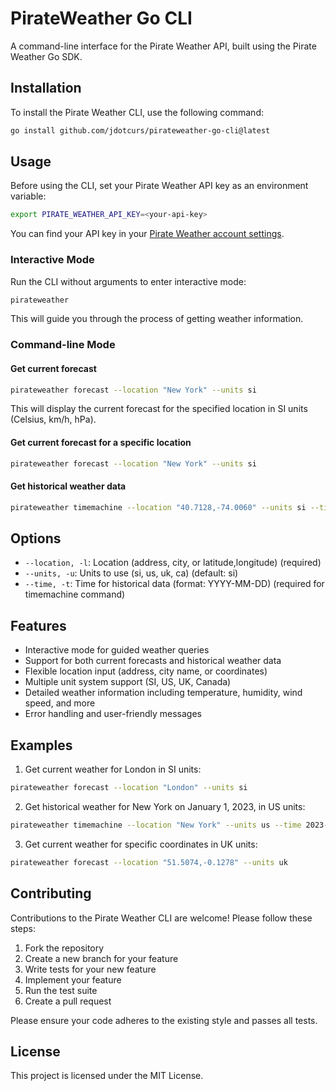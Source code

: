 # PirateWeather Go CLI

A command-line interface for the Pirate Weather API, built using the Pirate Weather Go SDK.

## Installation

To install the Pirate Weather CLI, use the following command:

```bash
go install github.com/jdotcurs/pirateweather-go-cli@latest
```

## Usage

Before using the CLI, set your Pirate Weather API key as an environment variable:

```bash
export PIRATE_WEATHER_API_KEY=<your-api-key>
```

You can find your API key in your [Pirate Weather account settings](https://pirateweather.net/account).


### Interactive Mode

Run the CLI without arguments to enter interactive mode:

```bash
pirateweather
```

This will guide you through the process of getting weather information.

### Command-line Mode

#### Get current forecast

```bash
pirateweather forecast --location "New York" --units si
```

This will display the current forecast for the specified location in SI units (Celsius, km/h, hPa).

#### Get current forecast for a specific location

```bash
pirateweather forecast --location "New York" --units si
```


#### Get historical weather data

```bash
pirateweather timemachine --location "40.7128,-74.0060" --units si --time 2023-05-01
```


## Options

- `--location, -l`: Location (address, city, or latitude,longitude) (required)
- `--units, -u`: Units to use (si, us, uk, ca) (default: si)
- `--time, -t`: Time for historical data (format: YYYY-MM-DD) (required for timemachine command)

## Features

- Interactive mode for guided weather queries
- Support for both current forecasts and historical weather data
- Flexible location input (address, city name, or coordinates)
- Multiple unit system support (SI, US, UK, Canada)
- Detailed weather information including temperature, humidity, wind speed, and more
- Error handling and user-friendly messages

## Examples

1. Get current weather for London in SI units:

```bash
pirateweather forecast --location "London" --units si
```

2. Get historical weather for New York on January 1, 2023, in US units:

```bash
pirateweather timemachine --location "New York" --units us --time 2023-01-01
```

3. Get current weather for specific coordinates in UK units:

```bash
pirateweather forecast --location "51.5074,-0.1278" --units uk
```

## Contributing

Contributions to the Pirate Weather CLI are welcome! Please follow these steps:

1. Fork the repository
2. Create a new branch for your feature
3. Write tests for your new feature
4. Implement your feature
5. Run the test suite
6. Create a pull request

Please ensure your code adheres to the existing style and passes all tests.

## License

This project is licensed under the MIT License.